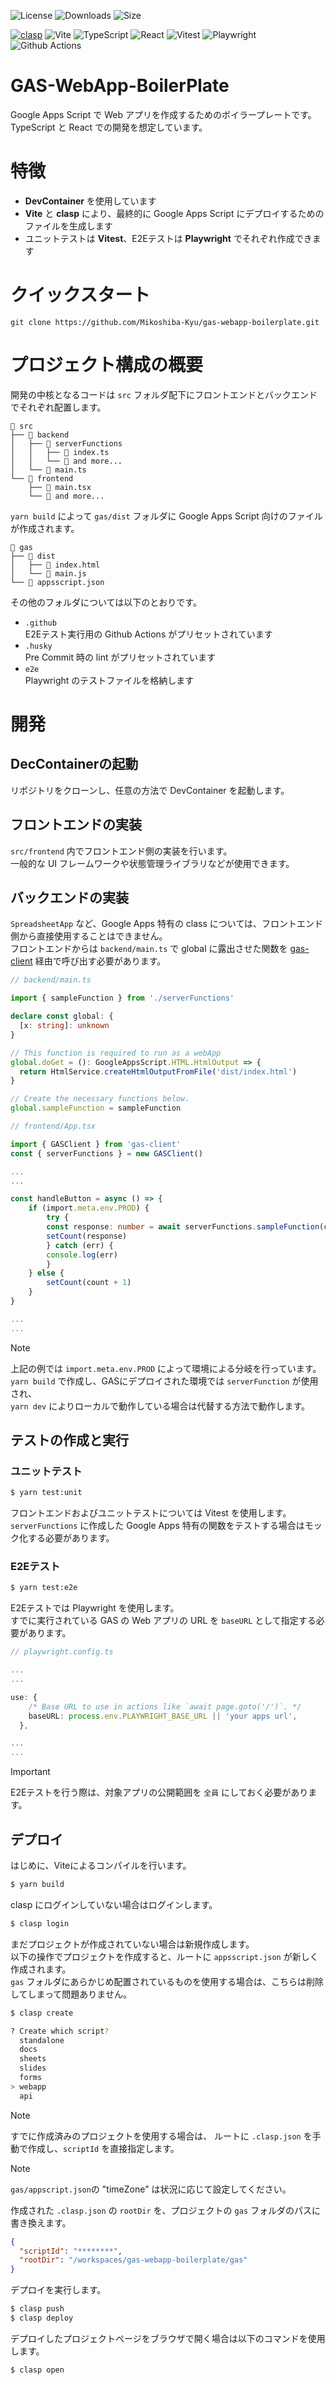 ![License](https://img.shields.io/github/license/Mikoshiba-Kyu/gas-webapp-boilerplate)
![Downloads](https://img.shields.io/github/downloads/Mikoshiba-Kyu/gas-webapp-boilerplate/total)
![Size](https://img.shields.io/github/languages/code-size/Mikoshiba-Kyu/gas-webapp-boilerplate)

[![clasp](https://img.shields.io/badge/built%20with-clasp-4285f4.svg)](https://github.com/google/clasp)
![Vite](https://img.shields.io/badge/Vite-565656?logo=vite&style=flat")
![TypeScript](https://img.shields.io/badge/TypeScript-565656?logo=typescript&style=flat")
![React](https://img.shields.io/badge/React-565656?logo=react&style=flat")
![Vitest](https://img.shields.io/badge/Vitest-565656?logo=vitest&style=flat")
![Playwright](https://img.shields.io/badge/Playwright-565656?logo=playwright&style=flat")
![Github Actions](https://img.shields.io/badge/GithubActions-565656?logo=githubactions&style=flat")

# GAS-WebApp-BoilerPlate

Google Apps Script で Web アプリを作成するためのボイラープレートです。  
TypeScript と React での開発を想定しています。

# 特徴

- **DevContainer** を使用しています
- **Vite** と **clasp** により、最終的に Google Apps Script にデプロイするためのファイルを生成します
- ユニットテストは **Vitest**、E2Eテストは **Playwright** でそれぞれ作成できます

# クイックスタート

```
git clone https://github.com/Mikoshiba-Kyu/gas-webapp-boilerplate.git
```

# プロジェクト構成の概要

開発の中核となるコードは `src` フォルダ配下にフロントエンドとバックエンドでそれぞれ配置します。

```
📁 src
├── 📁 backend
│   ├── 📁 serverFunctions
│   │   ├── 📄 index.ts
│   │   └── 📄 and more...
│   └── 📄 main.ts
└── 📁 frontend
    ├── 📄 main.tsx
    └── 📄 and more...
```

`yarn build` によって `gas/dist` フォルダに Google Apps Script 向けのファイルが作成されます。

```
📁 gas
├── 📁 dist
│   ├── 📄 index.html
│   └── 📄 main.js
└── 📄 appsscript.json
```

その他のフォルダについては以下のとおりです。

- `.github`  
   E2Eテスト実行用の Github Actions がプリセットされています
- `.husky`  
   Pre Commit 時の lint がプリセットされています
- `e2e`  
   Playwright のテストファイルを格納します

# 開発

## DecContainerの起動

リポジトリをクローンし、任意の方法で DevContainer を起動します。

## フロントエンドの実装

`src/frontend` 内でフロントエンド側の実装を行います。  
一般的な UI フレームワークや状態管理ライブラリなどが使用できます。

## バックエンドの実装

`SpreadsheetApp` など、Google Apps 特有の class については、フロントエンド側から直接使用することはできません。  
フロントエンドからは `backend/main.ts` で global に露出させた関数を [gas-client](https://github.com/enuchi/gas-client) 経由で呼び出す必要があります。

```typescript
// backend/main.ts

import { sampleFunction } from './serverFunctions'

declare const global: {
  [x: string]: unknown
}

// This function is required to run as a webApp
global.doGet = (): GoogleAppsScript.HTML.HtmlOutput => {
  return HtmlService.createHtmlOutputFromFile('dist/index.html')
}

// Create the necessary functions below.
global.sampleFunction = sampleFunction
```

```typescript
// frontend/App.tsx

import { GASClient } from 'gas-client'
const { serverFunctions } = new GASClient()

...
...

const handleButton = async () => {
    if (import.meta.env.PROD) {
        try {
        const response: number = await serverFunctions.sampleFunction(count)
        setCount(response)
        } catch (err) {
        console.log(err)
        }
    } else {
        setCount(count + 1)
    }
}

...
...
```

> [!NOTE]  
> 上記の例では `import.meta.env.PROD` によって環境による分岐を行っています。  
> `yarn build` で作成し、GASにデプロイされた環境では `serverFunction` が使用され、  
> `yarn dev` によりローカルで動作している場合は代替する方法で動作します。

## テストの作成と実行

### ユニットテスト

```bash
$ yarn test:unit
```

フロントエンドおよびユニットテストについては Vitest を使用します。  
`serverFunctions` に作成した Google Apps 特有の関数をテストする場合はモック化する必要があります。

### E2Eテスト

```bash
$ yarn test:e2e
```

E2Eテストでは Playwright を使用します。  
すでに実行されている GAS の Web アプリの URL を `baseURL` として指定する必要があります。

```typescript
// playwright.config.ts

...
...

use: {
    /* Base URL to use in actions like `await page.goto('/')`. */
    baseURL: process.env.PLAYWRIGHT_BASE_URL || 'your apps url',
  },

...
...
```

> [!IMPORTANT]  
> E2Eテストを行う際は、対象アプリの公開範囲を `全員` にしておく必要があります。

## デプロイ

はじめに、Viteによるコンパイルを行います。

```bash
$ yarn build
```

clasp にログインしていない場合はログインします。

```bash
$ clasp login
```

まだプロジェクトが作成されていない場合は新規作成します。  
以下の操作でプロジェクトを作成すると、ルートに `appsscript.json` が新しく作成されます。  
`gas` フォルダにあらかじめ配置されているものを使用する場合は、こちらは削除してしまって問題ありません。

```bash
$ clasp create

? Create which script?
  standalone
  docs
  sheets
  slides
  forms
> webapp
  api
```

> [!NOTE]  
> すでに作成済みのプロジェクトを使用する場合は、
> ルートに `.clasp.json` を手動で作成し、`scriptId` を直接指定します。

> [!NOTE]  
> `gas/appscript.json`の "timeZone" は状況に応じて設定してください。

作成された `.clasp.json` の `rootDir` を、プロジェクトの `gas` フォルダのパスに書き換えます。

```json
{
  "scriptId": "********",
  "rootDir": "/workspaces/gas-webapp-boilerplate/gas"
}
```

デプロイを実行します。

```bash
$ clasp push
$ clasp deploy
```

デプロイしたプロジェクトページをブラウザで開く場合は以下のコマンドを使用します。

```bash
$ clasp open
```
